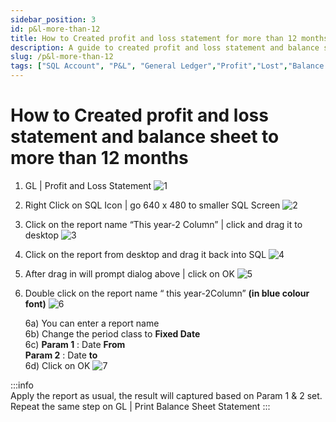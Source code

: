 ```yaml
---
sidebar_position: 3
id: p&l-more-than-12
title: How to Created profit and loss statement for more than 12 months
description: A guide to created profit and loss statement and balance sheet to more than 12 months for SQL Account
slug: /p&l-more-than-12
tags: ["SQL Account", "P&L", "General Ledger","Profit","Lost","Balance Sheet","Statement"]
---
```


# How to Created profit and loss statement and balance sheet to more than 12 months

   1. GL | Profit and Loss Statement
   ![1](/img/general-ledger/p&l-more-than-12/1.png)

   2. Right Click on SQL Icon | go 640 x 480 to smaller SQL Screen
   ![2](/img/general-ledger/p&l-more-than-12/2.png)

   3. Click on the report name “This year-2 Column” | click and drag it to desktop 
   ![3](/img/general-ledger/p&l-more-than-12/3.png)

   4. Click on the report from desktop and drag it back into SQL
   ![4](/img/general-ledger/p&l-more-than-12/4.png)

   5. After drag in will prompt dialog above | click on OK
   ![5](/img/general-ledger/p&l-more-than-12/5.png)
   
   6. Double click on the report name “ this year-2Column” **(in blue colour font)**
   ![6](/img/general-ledger/p&l-more-than-12/6.png)

      6a) You can enter a report name <br />
      6b) Change the period class to **Fixed Date** <br />
      6c) **Param 1** : Date **From**    
         **Param 2** : Date **to** <br />
      6d) Click on OK
![7](/img/general-ledger/p&l-more-than-12/7.png)

:::info      
Apply the report as usual, the result will captured based on Param 1 & 2 set.
Repeat the same step on GL | Print Balance Sheet Statement
:::